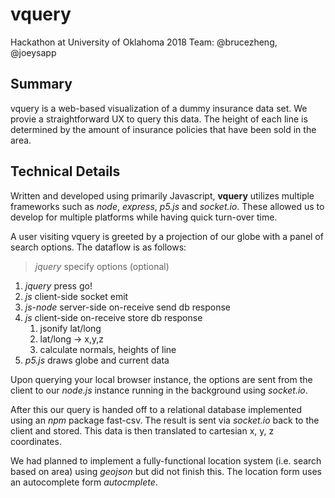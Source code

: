# vquery
Hackathon at University of Oklahoma 2018
Team: @brucezheng, @joeysapp

## Summary
vquery is a web-based visualization of a dummy insurance data set. We provie a straightforward UX to query this data. The height of each line is determined by the amount of insurance policies that have been sold in the area. 

## Technical Details
Written and developed using primarily Javascript, __vquery__ utilizes multiple frameworks such as _node_, _express_, _p5.js_ and _socket.io_. These allowed us to develop for multiple platforms while having quick turn-over time.

A user visiting vquery is greeted by a projection of our globe with a panel of search options. The dataflow is as follows:
> _jquery_ specify options (optional)
1. _jquery_ press go!
1. _js_ client-side socket emit
1. _js-node_ server-side on-receive send db response
1. _js_ client-side on-receive store db response
	1. jsonify lat/long
	1. lat/long -> x,y,z
	1. calculate normals, heights of line
1. _p5.js_ draws globe and current data

Upon querying your local browser instance, the options are sent from the client to our _node.js_ instance running in the background using _socket.io_.

After this our query is handed off to a relational database implemented using an _npm_ package fast-csv. The result is sent via _socket.io_ back to the client and stored. This data is then translated to cartesian x, y, z coordinates.

We had planned to implement a fully-functional location system (i.e. search based on area) using _geojson_ but did not finish this. The location form uses an autocomplete form _autocmplete_.